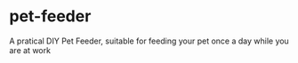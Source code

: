 # pet-feeder
A pratical DIY Pet Feeder, suitable for feeding your pet once a day while you are at work
